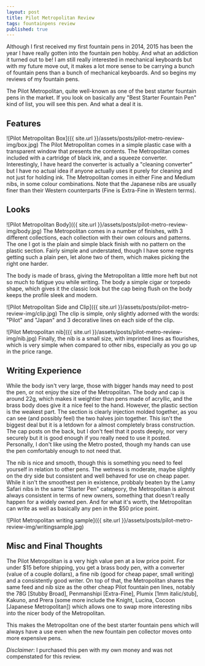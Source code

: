 ```yaml
---
layout: post
title: Pilot Metropolitan Review
tags: fountainpens review
published: true
---
```


Although I first received my first fountain pens in 2014,  2015 has been the year I have really gotten into the fountain pen hobby.  And what an addiction it turned out to be!  I am still really interested in mechanical keyboards but with my future move out, it makes a lot more sense to be carrying a bunch of fountain pens than a bunch of mechanical keyboards.  And so begins my reviews of my fountain pens.

The Pilot Metropolitan, quite well-known as one of the best starter fountain pens in the market.  If you look on basically any "Best Starter Fountain Pen" kind of list, you will see this pen.  And what a deal it is.

## Features

![Pilot Metropolitan Box]({{ site.url }}/assets/posts/pilot-metro-review-img/box.jpg)
The Pilot Metropolitan comes in a simple plastic case with a transparent window that presents the contents.  The Metropolitan comes included with a cartridge of black ink, and a squeeze converter.  Interestingly, I have heard the converter is actually a "cleaning converter" but I have no actual idea if anyone actually uses it purely for cleaning and not just for holding ink.  The Metropolitan comes in either Fine and Medium nibs, in some colour combinations.  Note that the Japanese nibs are usually finer than their Western counterparts (Fine is Extra-Fine in Western terms).

## Looks

![Pilot Metropolitan Body]({{ site.url }}/assets/posts/pilot-metro-review-img/body.jpg)
The Metropolitan comes in a number of finishes, with 3 different collections, each collection with their own colours and patterns.  The one I got is the plain and simple black finish with no pattern on the plastic section.  Fairly simple and understated, though I have some regrets getting such a plain pen, let alone two of them, which makes picking the right one harder.

The body is made of brass, giving the Metropolitan a little more heft but not so much to fatigue you while writing.  The body a simple cigar or torpedo shape, which gives it the classic look but the cap being flush on the body keeps the profile sleek and modern.

![Pilot Metropolitan Side and Clip]({{ site.url }}/assets/posts/pilot-metro-review-img/clip.jpg)
The clip is simple, only slightly adorned with the words: "Pilot" and "Japan" and 3 decorative lines on each side of the clip.

![Pilot Metropolitan nib]({{ site.url }}/assets/posts/pilot-metro-review-img/nib.jpg)
Finally, the nib is a small size, with imprinted lines as flourishes, which is very simple when compared to other nibs, especially as you go up in the price range.

## Writing Experience

While the body isn't very large, those with bigger hands may need to post the pen, or not enjoy the size of the Metropolitan. The body and cap is around 22g, which makes it weightier than pens made of acryllic, and the brass body does give it a nice feel to the hand.  However, the plastic section is the weakest part.  The section is clearly injection molded together, as you can see (and possibly feel) the two halves join together.  This isn't the biggest deal but it is a letdown for a almost completely brass construction.  The cap posts on the back, but I don't feel that it posts deeply, nor very securely but it is good enough if you really need to use it posted.  Personally, I don't like using the Metro posted, though my hands can use the pen comfortably enough to not need that. 

The nib is nice and smooth, though this is something you need to feel yourself in relation to other pens.  The wetness is moderate, maybe slightly on the dry side but consistent and well behaved for use on cheap paper.  While it isn't the smoothest pen in existence, probbaly beaten by the Lamy Safari nibs in the same "Starter Pen" categeory, the Metropolitan is almost always consistent in terms of new owners, something that doesn't really happen for a widely owned pen.  And for what it's worth, the Metropolitan can write as well as basically any pen in the $50 price point.

![Pilot Metropolitan writing sample]({{ site.url }}/assets/posts/pilot-metro-review-img/writingsample.jpg)

## Misc and Final Thoughts

The Pilot Metropolitan is a very high value pen at a low price point.  For under $15 before shipping, you get a brass body pen, with a converter (value of a couple dollars), a fine nib (good for cheap paper, small writing) and a consistently good writer.  On top of that, the Metropolitan shares the same feed and nib size as the other cheap Pilot fountain pen lines, notably the 78G [Stubby Broad], Penmanshipi [Extra-Fine], Plumix [1mm italic/stub], Kakuno, and Prera (some more include the Knight, Lucina, Cocoon [Japanese Metropolitan]) which allows one to swap more interesting nibs into the nicer body of the Metropolitan.  

This makes the Metropolitan one of the best starter fountain pens which will always have a use even when the new fountain pen collector moves onto more expensive pens.

*Disclaimer*: I purchased this pen with my own money and was not compenstated for this review.
